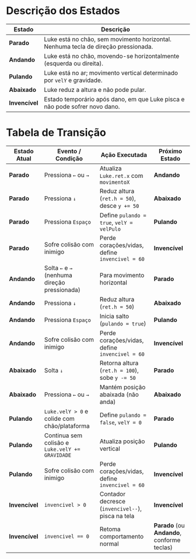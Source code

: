 # Descrição dos Estados

| **Estado**     | **Descrição**                                                                      |
| -------------- | ---------------------------------------------------------------------------------- |
| **Parado**     | Luke está no chão, sem movimento horizontal. Nenhuma tecla de direção pressionada. |
| **Andando**    | Luke está no chão, movendo-se horizontalmente (esquerda ou direita).               |
| **Pulando**    | Luke está no ar; movimento vertical determinado por `velY` e gravidade.            |
| **Abaixado**   | Luke reduz a altura e não pode pular.                                              |
| **Invencível** | Estado temporário após dano, em que Luke pisca e não pode sofrer novo dano.        |


# Tabela de Transição

| **Estado Atual** | **Evento / Condição**                           | **Ação Executada**                                | **Próximo Estado**                           |
| ---------------- | ----------------------------------------------- | ------------------------------------------------- | -------------------------------------------- |
| **Parado**       | Pressiona `←` ou `→`                            | Atualiza `Luke.ret.x` com `movimentoX`            | **Andando**                                  |
| **Parado**       | Pressiona `↓`                                   | Reduz altura (`ret.h = 50`), desce `y += 50`      | **Abaixado**                                 |
| **Parado**       | Pressiona `Espaço`                              | Define `pulando = true`, `velY = velPulo`         | **Pulando**                                  |
| **Parado**       | Sofre colisão com inimigo                       | Perde corações/vidas, define `invencivel = 60`    | **Invencível**                               |
| **Andando**      | Solta `←` e `→` (nenhuma direção pressionada)   | Para movimento horizontal                         | **Parado**                                   |
| **Andando**      | Pressiona `↓`                                   | Reduz altura (`ret.h = 50`)                       | **Abaixado**                                 |
| **Andando**      | Pressiona `Espaço`                              | Inicia salto (`pulando = true`)                   | **Pulando**                                  |
| **Andando**      | Sofre colisão com inimigo                       | Perde corações/vidas, define `invencivel = 60`    | **Invencível**                               |
| **Abaixado**     | Solta `↓`                                       | Retorna altura (`ret.h = 100`), sobe `y -= 50`    | **Parado**                                   |
| **Abaixado**     | Pressiona `←` ou `→`                            | Mantém posição abaixada (não anda)                | **Abaixado**                                 |
| **Pulando**      | `Luke.velY > 0` e colide com chão/plataforma    | Define `pulando = false`, `velY = 0`              | **Parado**                                   |
| **Pulando**      | Continua sem colisão e `Luke.velY += GRAVIDADE` | Atualiza posição vertical                         | **Pulando**                                  |
| **Pulando**      | Sofre colisão com inimigo                       | Perde corações/vidas, define `invencivel = 60`    | **Invencível**                               |
| **Invencível**   | `invencivel > 0`                                | Contador decresce (`invencivel--`), pisca na tela | **Invencível**                               |
| **Invencível**   | `invencivel == 0`                               | Retoma comportamento normal                       | **Parado** (ou **Andando**, conforme teclas) |
